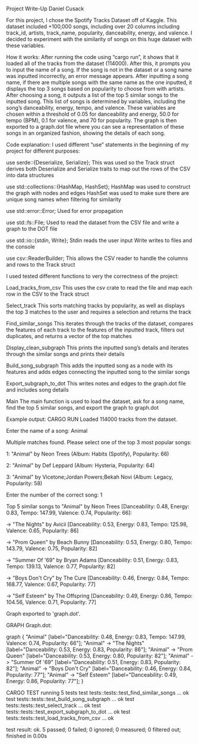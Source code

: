 Project Write-Up
Daniel Cusack

For this project, I chose the Spotify Tracks Dataset off of Kaggle. This dataset included +100,000 songs, including over 20 columns including track_id, artists, track_name, popularity, danceability, energy, and valence. I decided to experiment with the similarity of songs on this huge dataset with these variables. 

How it works:
After running the code using “cargo run”, it shows that it loaded all of the tracks from the dataset (114000). After this, it prompts you to input the name of a song. If the song is not in the dataset or a song name was inputted incorrectly, an error message appears. After inputting a song name, if there are multiple songs with the same name as the one inputted, it displays the top 3 songs based on popularity to choose from with artists. After choosing a song, it outputs a list of the top 5 similar songs to the inputted song. This list of songs is determined by variables, including the song’s danceability, energy, tempo, and valence. These variables are chosen within a threshold of 0.05 for danceability and energy, 50.0 for tempo (BPM), 0.1 for valence, and 70 for popularity. The graph is then exported to a graph.dot file where you can see a representation of these songs in an organized fashion, showing the details of each song.

Code explanation:
I used different “use” statements in the beginning of my project for different purposes:

use serde::{Deserialize, Serialize};
This was used so the Track struct derives both Deserialize and Serialize traits to map out the rows of the CSV into data structures

use std::collections::{HashMap, HashSet};
HashMap was used to construct the graph with nodes and edges
HashSet was used to make sure there are unique song names when filtering for similarity

use std::error::Error;
Used for error propagation

use std::fs::File;
Used to read the dataset from the CSV file and write a graph to the DOT file

use std::io::{stdin, Write};
Stdin reads the user input
Write writes to files and the console

use csv::ReaderBuilder;
This allows the CSV reader to handle the columns and rows to the Track struct



I used tested different functions to very the correctness of the project:

Load_tracks_from_csv
This uses the csv crate to read the file and map each row in the CSV to the Track struct

Select_track
This sorts matching tracks by popularity, as well as displays the top 3 matches to the user and requires a selection and returns the track

Find_similar_songs
This iterates through the tracks of the dataset, compares the features of each track to the features of the inputted track, filters out duplicates, and returns a vector of the top matches

Display_clean_subgraph
This prints the inputted song’s details and iterates through the similar songs and prints their details

Build_song_subgraph
This adds the inputted song as a node with its features and adds edges connecting the inputted song to the similar songs

Export_subgraph_to_dot
This writes notes and edges to the graph.dot file and includes song details

Main
The main function is used to load the dataset, ask for a song name, find the top 5 similar songs, and export the graph to graph.dot


Example output:
CARGO RUN
Loaded 114000 tracks from the dataset.

Enter the name of a song:
Animal 

Multiple matches found. Please select one of the top 3 most popular songs:

1: "Animal" by Neon Trees (Album: Habits (Spotify), Popularity: 66)

2: "Animal" by Def Leppard (Album: Hysteria, Popularity: 64)

3: "Animal" by Vicetone;Jordan Powers;Bekah Novi (Album: Legacy, Popularity: 58)

Enter the number of the correct song: 1

Top 5 similar songs to "Animal" by Neon Trees [Danceability: 0.48, Energy: 0.83, Tempo: 147.99, Valence: 0.74, Popularity: 66]:

  -> "The Nights" by Avicii [Danceability: 0.53, Energy: 0.83, Tempo: 125.98, Valence: 0.65, Popularity: 86]
  
  -> "Prom Queen" by Beach Bunny [Danceability: 0.53, Energy: 0.80, Tempo: 143.79, Valence: 0.75, Popularity: 82]
  
  -> "Summer Of '69" by Bryan Adams [Danceability: 0.51, Energy: 0.83, Tempo: 139.13, Valence: 0.77, Popularity: 82]
  
  -> "Boys Don't Cry" by The Cure [Danceability: 0.46, Energy: 0.84, Tempo: 168.77, Valence: 0.67, Popularity: 77]
  
  -> "Self Esteem" by The Offspring [Danceability: 0.49, Energy: 0.86, Tempo: 104.56, Valence: 0.71, Popularity: 77]
  
Graph exported to 'graph.dot'.

GRAPH
Graph.dot:

graph {
    "Animal" [label="Danceability: 0.48, Energy: 0.83, Tempo: 147.99, Valence: 0.74, Popularity: 66"];
    "Animal" -> "The Nights" [label="Danceability: 0.53, Energy: 0.83, Popularity: 86"];
    "Animal" -> "Prom Queen" [label="Danceability: 0.53, Energy: 0.80, Popularity: 82"];
    "Animal" -> "Summer Of '69" [label="Danceability: 0.51, Energy: 0.83, Popularity: 82"];
    "Animal" -> "Boys Don't Cry" [label="Danceability: 0.46, Energy: 0.84, Popularity: 77"];
    "Animal" -> "Self Esteem" [label="Danceability: 0.49, Energy: 0.86, Popularity: 77"];
}

CARGO TEST
running 5 tests
test tests::tests::test_find_similar_songs ... ok
test tests::tests::test_build_song_subgraph ... ok
test tests::tests::test_select_track ... ok
test tests::tests::test_export_subgraph_to_dot ... ok
test tests::tests::test_load_tracks_from_csv ... ok

test result: ok. 5 passed; 0 failed; 0 ignored; 0 measured; 0 filtered out; finished in 0.00s









